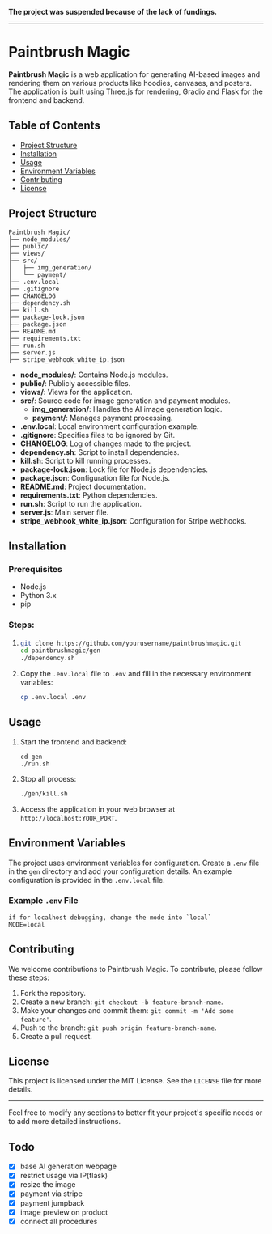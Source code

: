 **The project was suspended because of the lack of fundings.**
***
# Paintbrush Magic

**Paintbrush Magic** is a web application for generating AI-based images and rendering them on various products like hoodies, canvases, and posters. The application is built using Three.js for rendering, Gradio and Flask for the frontend and backend.

## Table of Contents

- [Project Structure](#project-structure)
- [Installation](#installation)
- [Usage](#usage)
- [Environment Variables](#environment-variables)
- [Contributing](#contributing)
- [License](#license)

## Project Structure

```
Paintbrush Magic/
├── node_modules/
├── public/
├── views/
├── src/
│   ├── img_generation/
│   └── payment/
├── .env.local
├── .gitignore
├── CHANGELOG
├── dependency.sh
├── kill.sh
├── package-lock.json
├── package.json
├── README.md
├── requirements.txt
├── run.sh
├── server.js
├── stripe_webhook_white_ip.json
```

- **node_modules/**: Contains Node.js modules.
- **public/**: Publicly accessible files.
- **views/**: Views for the application.
- **src/**: Source code for image generation and payment modules.
  - **img_generation/**: Handles the AI image generation logic.
  - **payment/**: Manages payment processing.
- **.env.local**: Local environment configuration example.
- **.gitignore**: Specifies files to be ignored by Git.
- **CHANGELOG**: Log of changes made to the project.
- **dependency.sh**: Script to install dependencies.
- **kill.sh**: Script to kill running processes.
- **package-lock.json**: Lock file for Node.js dependencies.
- **package.json**: Configuration file for Node.js.
- **README.md**: Project documentation.
- **requirements.txt**: Python dependencies.
- **run.sh**: Script to run the application.
- **server.js**: Main server file.
- **stripe_webhook_white_ip.json**: Configuration for Stripe webhooks.

## Installation

### Prerequisites

- Node.js
- Python 3.x
- pip

### Steps:

1. ```sh
   git clone https://github.com/yourusername/paintbrushmagic.git
   cd paintbrushmagic/gen
   ./dependency.sh
   ```
2. Copy the `.env.local` file to `.env` and fill in the necessary environment variables:

   ```sh
   cp .env.local .env
   ```

## Usage

1. Start the frontend and backend:

   ```
   cd gen
   ./run.sh
   ```
2. Stop all process:

   ```sh
   ./gen/kill.sh
   ```
3. Access the application in your web browser at `http://localhost:YOUR_PORT`.

## Environment Variables

The project uses environment variables for configuration. Create a `.env` file in the `gen` directory and add your configuration details. An example configuration is provided in the `.env.local` file.

### Example `.env` File

```plaintext
if for localhost debugging, change the mode into `local`
MODE=local
```

## Contributing

We welcome contributions to Paintbrush Magic. To contribute, please follow these steps:

1. Fork the repository.
2. Create a new branch: `git checkout -b feature-branch-name`.
3. Make your changes and commit them: `git commit -m 'Add some feature'`.
4. Push to the branch: `git push origin feature-branch-name`.
5. Create a pull request.

## License

This project is licensed under the MIT License. See the `LICENSE` file for more details.

---

Feel free to modify any sections to better fit your project's specific needs or to add more detailed instructions.

## Todo

- [X] base AI generation webpage
- [X] restrict usage via IP(flask)
- [X] resize the image
- [X] payment via stripe
- [X] payment jumpback
- [X] image preview on product
- [X] connect all procedures
